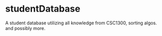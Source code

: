 # studentDatabase
A student database utilizing all knowledge from CSC1300, sorting algos. and possibly more.
